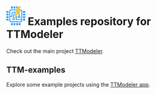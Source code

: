 # <img src="https://github.com/SecSimon/TTM/blob/main/src/assets/icons/favicon.192x192.png?raw=true" alt="logo" style="width:50px;"/> Examples repository for TTModeler

Check out the main project [TTModeler](https://github.com/SecSimon/TTM).

## TTM-examples
Explore some example projects using the [TTModeler app](https://www.simon-liebl.de/TTM).

